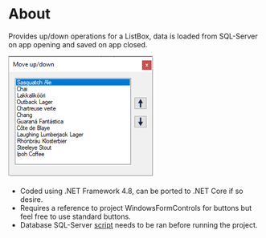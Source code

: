 ﻿# About

Provides up/down operations for a ListBox, data is loaded from SQL-Server on app opening and saved on app closed.



![Up Down Form](assets/UpDownForm.png)

- Coded using .NET Framework 4.8, can be ported to .NET Core if so desire.
- Requires a reference to project WindowsFormControls for buttons but feel free to use standard buttons.
- Database SQL-Server [script](https://github.com/karenpayneoregon/WindowsFormsMoveItemsUpDown/blob/master/DataBackEnd/DataScripts/script.sql) needs to be ran before running the project.
